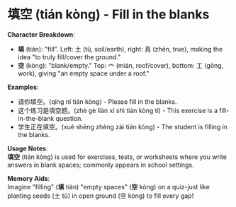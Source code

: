 # **填空 (tián kòng) - Fill in the blanks**

**Character Breakdown**:  
- **填** (tián): "fill". Left: 土 (tǔ, soil/earth), right: 真 (zhēn, true), making the idea "to truly fill/cover the ground."  
- **空** (kòng): "blank/empty." Top: 宀 (mián, roof/cover), bottom: 工 (gōng, work), giving "an empty space under a roof."

**Examples**:  
- 请你填空。(qǐng nǐ tián kòng) - Please fill in the blanks.  
- 这个练习是填空题。(zhè gè liàn xí shì tián kòng tí) - This exercise is a fill-in-the-blank question.  
- 学生正在填空。(xué shēng zhèng zài tián kòng) - The student is filling in the blanks.

**Usage Notes**:  
**填空** (tián kòng) is used for exercises, tests, or worksheets where you write answers in blank spaces; commonly appears in school settings.

**Memory Aids**:  
Imagine "filling" (**填** tián) "empty spaces" (**空** kòng) on a quiz-just like planting seeds (土 tǔ) in open ground (空 kòng) to fill every gap!
